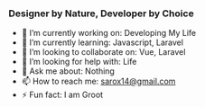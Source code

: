 ### Designer by Nature, Developer by Choice

- 🔭 I’m currently working on: Developing My Life
- 🌱 I’m currently learning: Javascript, Laravel
- 👯 I’m looking to collaborate on: Vue, Laravel
- 🤔 I’m looking for help with: Life
- 💬 Ask me about: Nothing
- 📫 How to reach me: sarox14@gmail.com
- ⚡ Fun fact: I am Groot
